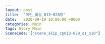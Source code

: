 ```yaml
---
layout: post
title:  "메인_회상_013~028장"
date:   2020-09-19 10:00:00 +0000
categories: Main
Tags: Story Main
SceneCode: ["scene_skip_cp013-028_q1_s10"]
---
```

